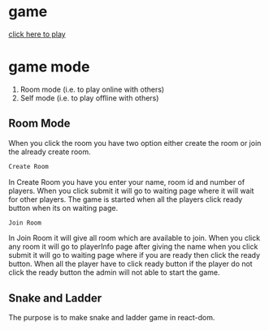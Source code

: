 # game
[click here to play](https://snakeandladder.herokuapp.com/)

# game mode
1. Room mode (i.e. to play online with others)
2. Self mode (i.e. to play offline with others)

## Room Mode
When you click the room you have two option either create the room or join the already create room. 

```bash
Create Room
```
In Create Room you have you enter your name, room id and number of players. When you click submit it will go to waiting page where it will wait for other players. The game is started when all the players click ready button when its on waiting page.

```bash
Join Room
```
In Join Room it will give all room which are available to join. When you click any room it will go to playerInfo page after giving the name when you click submit it will go to waiting page where if you are ready then click the ready button. When all the player have to click ready button if the player do not click the ready button the admin will not able to start the game.

## Snake and Ladder
The purpose is to make snake and ladder game in react-dom.
